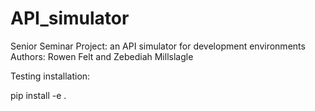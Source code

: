 # API_simulator
Senior Seminar Project: an API simulator for development environments
Authors: Rowen Felt and Zebediah Millslagle

Testing installation:

pip install -e .

